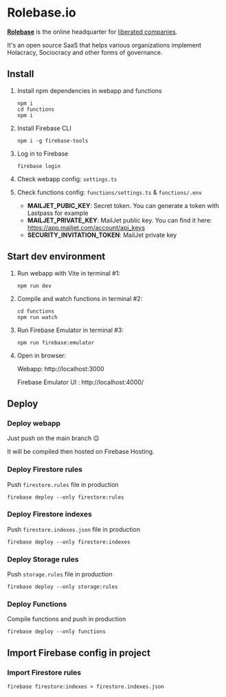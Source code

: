 # Rolebase.io

**[Rolebase](https://rolebase.io)** is the online headquarter for [liberated companies](https://en.wikipedia.org/wiki/Liberated_company).

It's an open source SaaS that helps various organizations implement Holacracy, Sociocracy and other forms of governance.

## Install

1.  Install npm dependencies in webapp and functions

        npm i
        cd functions
        npm i

2.  Install Firebase CLI

        npm i -g firebase-tools

3.  Log in to Firebase

        firebase login

4.  Check webapp config: `settings.ts`

5.  Check functions config: `functions/settings.ts` & `functions/.env`

    - **MAILJET_PUBIC_KEY**: Secret token. You can generate a token with Lastpass for example
    - **MAILJET_PRIVATE_KEY**: MailJet public key. You can find it here: https://app.mailjet.com/account/api_keys
    - **SECURITY_INVITATION_TOKEN**: MailJet private key

## Start dev environment

1.  Run webapp with Vite in terminal #1:

        npm run dev

2.  Compile and watch functions in terminal #2:

        cd functions
        npm run watch

3.  Run Firebase Emulator in terminal #3:

        npm run firebase:emulator

4.  Open in browser:

    Webapp: http://localhost:3000

    Firebase Emulator UI : http://localhost:4000/

## Deploy

### Deploy webapp

Just push on the main branch 😉

It will be compiled then hosted on Firebase Hosting.

### Deploy Firestore rules

Push `firestore.rules` file in production

    firebase deploy --only firestore:rules

### Deploy Firestore indexes

Push `firestore.indexes.json` file in production

    firebase deploy --only firestore:indexes

### Deploy Storage rules

Push `storage.rules` file in production

    firebase deploy --only storage:rules

### Deploy Functions

Compile functions and push in production

    firebase deploy --only functions

## Import Firebase config in project

### Import Firestore rules

    firebase firestore:indexes > firestore.indexes.json
